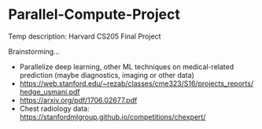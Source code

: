 # Parallel-Compute-Project
Temp description: Harvard CS205 Final Project

Brainstorming...
- Parallelize deep learning, other ML techniques on medical-related prediction (maybe diagnostics, imaging or other data)
-  https://web.stanford.edu/~rezab/classes/cme323/S16/projects_reports/hedge_usmani.pdf
-  https://arxiv.org/pdf/1706.02677.pdf
-  Chest radiology data: https://stanfordmlgroup.github.io/competitions/chexpert/
